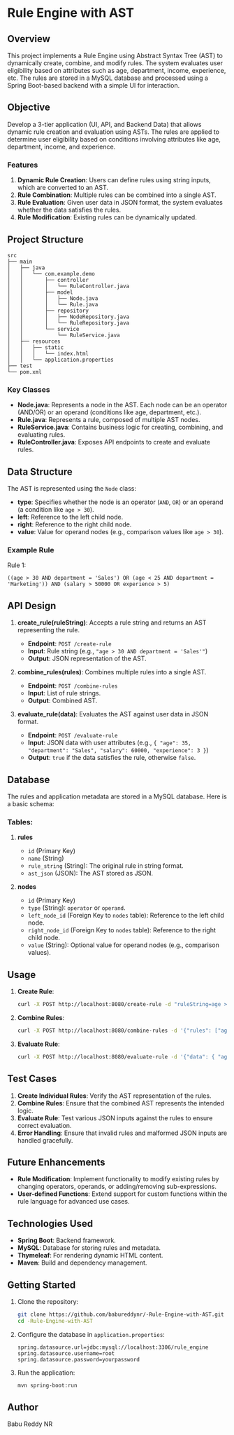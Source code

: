 
# Rule Engine with AST

## Overview
This project implements a Rule Engine using Abstract Syntax Tree (AST) to dynamically create, combine, and modify rules. The system evaluates user eligibility based on attributes such as age, department, income, experience, etc. The rules are stored in a MySQL database and processed using a Spring Boot-based backend with a simple UI for interaction.

## Objective
Develop a 3-tier application (UI, API, and Backend Data) that allows dynamic rule creation and evaluation using ASTs. The rules are applied to determine user eligibility based on conditions involving attributes like age, department, income, and experience.

### Features
1. **Dynamic Rule Creation**: Users can define rules using string inputs, which are converted to an AST.
2. **Rule Combination**: Multiple rules can be combined into a single AST.
3. **Rule Evaluation**: Given user data in JSON format, the system evaluates whether the data satisfies the rules.
4. **Rule Modification**: Existing rules can be dynamically updated.

## Project Structure
```
src
├── main
│   ├── java
│   │   └── com.example.demo
│   │       ├── controller
│   │       │   └── RuleController.java
│   │       ├── model
│   │       │   ├── Node.java
│   │       │   └── Rule.java
│   │       ├── repository
│   │       │   ├── NodeRepository.java
│   │       │   └── RuleRepository.java
│   │       └── service
│   │           └── RuleService.java
│   ├── resources
│   │   ├── static
│   │   │   └── index.html
│   │   └── application.properties
├── test
└── pom.xml
```

### Key Classes

- **Node.java**: Represents a node in the AST. Each node can be an operator (AND/OR) or an operand (conditions like age, department, etc.).
- **Rule.java**: Represents a rule, composed of multiple AST nodes.
- **RuleService.java**: Contains business logic for creating, combining, and evaluating rules.
- **RuleController.java**: Exposes API endpoints to create and evaluate rules.

## Data Structure
The AST is represented using the `Node` class:
- **type**: Specifies whether the node is an operator (`AND`, `OR`) or an operand (a condition like `age > 30`).
- **left**: Reference to the left child node.
- **right**: Reference to the right child node.
- **value**: Value for operand nodes (e.g., comparison values like `age > 30`).

### Example Rule
Rule 1: 
```
((age > 30 AND department = 'Sales') OR (age < 25 AND department = 'Marketing')) AND (salary > 50000 OR experience > 5)
```

## API Design
1. **create_rule(ruleString)**: Accepts a rule string and returns an AST representing the rule.
   - **Endpoint**: `POST /create-rule`
   - **Input**: Rule string (e.g., `"age > 30 AND department = 'Sales'"`)
   - **Output**: JSON representation of the AST.

2. **combine_rules(rules)**: Combines multiple rules into a single AST.
   - **Endpoint**: `POST /combine-rules`
   - **Input**: List of rule strings.
   - **Output**: Combined AST.

3. **evaluate_rule(data)**: Evaluates the AST against user data in JSON format.
   - **Endpoint**: `POST /evaluate-rule`
   - **Input**: JSON data with user attributes (e.g., `{ "age": 35, "department": "Sales", "salary": 60000, "experience": 3 }`)
   - **Output**: `true` if the data satisfies the rule, otherwise `false`.

## Database
The rules and application metadata are stored in a MySQL database. Here is a basic schema:

### Tables:
1. **rules**
   - `id` (Primary Key)
   - `name` (String)
   - `rule_string` (String): The original rule in string format.
   - `ast_json` (JSON): The AST stored as JSON.

2. **nodes**
   - `id` (Primary Key)
   - `type` (String): `operator` or `operand`.
   - `left_node_id` (Foreign Key to `nodes` table): Reference to the left child node.
   - `right_node_id` (Foreign Key to `nodes` table): Reference to the right child node.
   - `value` (String): Optional value for operand nodes (e.g., comparison values).

## Usage
1. **Create Rule**:
   ```bash
   curl -X POST http://localhost:8080/create-rule -d "ruleString=age > 30 AND department = 'Sales'"
   ```

2. **Combine Rules**:
   ```bash
   curl -X POST http://localhost:8080/combine-rules -d '{"rules": ["age > 30 AND department = 'Sales'", "salary > 50000"]}'
   ```

3. **Evaluate Rule**:
   ```bash
   curl -X POST http://localhost:8080/evaluate-rule -d '{"data": { "age": 35, "department": "Sales", "salary": 60000, "experience": 3 }}'
   ```

## Test Cases
1. **Create Individual Rules**: Verify the AST representation of the rules.
2. **Combine Rules**: Ensure that the combined AST represents the intended logic.
3. **Evaluate Rule**: Test various JSON inputs against the rules to ensure correct evaluation.
4. **Error Handling**: Ensure that invalid rules and malformed JSON inputs are handled gracefully.

## Future Enhancements
- **Rule Modification**: Implement functionality to modify existing rules by changing operators, operands, or adding/removing sub-expressions.
- **User-defined Functions**: Extend support for custom functions within the rule language for advanced use cases.

## Technologies Used
- **Spring Boot**: Backend framework.
- **MySQL**: Database for storing rules and metadata.
- **Thymeleaf**: For rendering dynamic HTML content.
- **Maven**: Build and dependency management.

## Getting Started
1. Clone the repository:
   ```bash
   git clone https://github.com/babureddynr/-Rule-Engine-with-AST.git
   cd -Rule-Engine-with-AST
   ```

2. Configure the database in `application.properties`:
   ```
   spring.datasource.url=jdbc:mysql://localhost:3306/rule_engine
   spring.datasource.username=root
   spring.datasource.password=yourpassword
   ```

3. Run the application:
   ```bash
   mvn spring-boot:run
   ```

## Author
Babu Reddy NR

